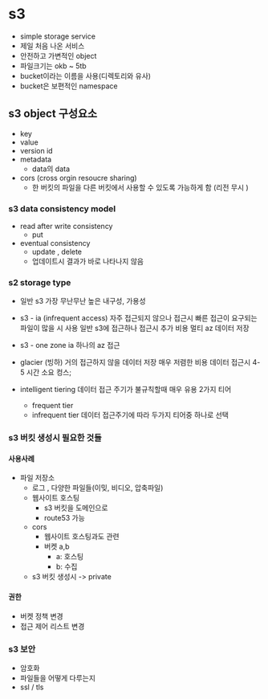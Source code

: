 # s3
- simple storage service 
- 제일 처음 나온 서비스 
- 안전하고 가변적인 object 
- 파일크기는 okb ~ 5tb
- bucket이라는 이름을 사용(디렉토리와 유사)
- bucket은 보편적인 namespace


## s3 object 구성요소 
- key
- value
- version id
- metadata
  - data의 data 
- cors (cross orgin resoucre sharing)
  - 한 버킷의 파일을 다른 버킷에서 사용할 수 있도록 가능하게 함 (리전 무시 )

### s3 data consistency model
- read after write consistency
  - put 
- eventual consistency
  - update , delete
  - 업데이트시 결과가 바로 나타나지 않음

### s2 storage type 
- 일반 s3
가장 무난무난
높은 내구성, 가용성
- s3 - ia (infrequent access)
자주 접근되지 않으나 접근시 빠른 접근이 요구되는 파일이 많을 시 사용
일반 s3에 접근하나 접근시 추가 비용
멀티 az 데이터 저장
- s3 - one zone ia
하나의 az 접근

- glacier (빙하)
거의 접근하지 않을 데이터 저장 
매우 저렴한 비용
데이터 접근시 4-5 시간 소요 컹스;

- intelligent tiering
데이터 접근 주기가 불규칙할때 매우 유용
2가지 티어
  - frequent tier
  - infrequent tier 
데이터 접근주기에 따라 두가지 티어중 하나로 선택

### s3 버킷 생성시 필요한 것들

#### 사용사례
- 파일 저장소
  - 로그 , 다양한 파일들(이밎, 비디오, 압축파일)
  - 웹사이트 호스팅
    - s3 버킷을 도메인으로 
    - route53 가능
  - cors
    - 웹사이트 호스팅과도 관련
    - 버켓 a,b
      - a: 호스팅
      - b: 수집
  - s3 버킷 생성시 -> private
#### 권한
- 버켓 정책 변경
- 접근 제어 리스트 변경

### s3 보안 
- 암호화
- 파일들을 어떻게 다루는지 
- ssl / tls 